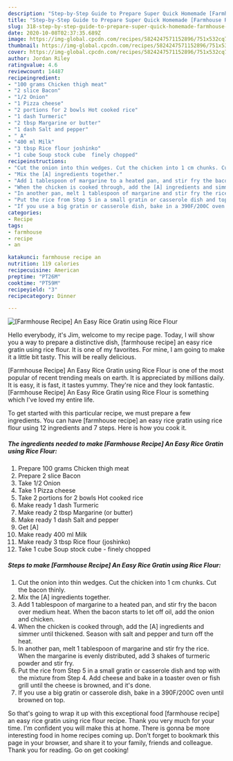```yaml
---
description: "Step-by-Step Guide to Prepare Super Quick Homemade [Farmhouse Recipe] An Easy Rice Gratin using Rice Flour"
title: "Step-by-Step Guide to Prepare Super Quick Homemade [Farmhouse Recipe] An Easy Rice Gratin using Rice Flour"
slug: 318-step-by-step-guide-to-prepare-super-quick-homemade-farmhouse-recipe-an-easy-rice-gratin-using-rice-flour
date: 2020-10-08T02:37:35.689Z
image: https://img-global.cpcdn.com/recipes/5824247571152896/751x532cq70/farmhouse-recipe-an-easy-rice-gratin-using-rice-flour-recipe-main-photo.jpg
thumbnail: https://img-global.cpcdn.com/recipes/5824247571152896/751x532cq70/farmhouse-recipe-an-easy-rice-gratin-using-rice-flour-recipe-main-photo.jpg
cover: https://img-global.cpcdn.com/recipes/5824247571152896/751x532cq70/farmhouse-recipe-an-easy-rice-gratin-using-rice-flour-recipe-main-photo.jpg
author: Jordan Riley
ratingvalue: 4.6
reviewcount: 14487
recipeingredient:
- "100 grams Chicken thigh meat"
- "2 slice Bacon"
- "1/2 Onion"
- "1 Pizza cheese"
- "2 portions for 2 bowls Hot cooked rice"
- "1 dash Turmeric"
- "2 tbsp Margarine or butter"
- "1 dash Salt and pepper"
- " A"
- "400 ml Milk"
- "3 tbsp Rice flour joshinko"
- "1 cube Soup stock cube  finely chopped"
recipeinstructions:
- "Cut the onion into thin wedges. Cut the chicken into 1 cm chunks. Cut the bacon thinly."
- "Mix the [A] ingredients together."
- "Add 1 tablespoon of margarine to a heated pan, and stir fry the bacon over medium heat. When the bacon starts to let off oil, add the onion and chicken."
- "When the chicken is cooked through, add the [A] ingredients and simmer until thickened. Season with salt and pepper and turn off the heat."
- "In another pan, melt 1 tablespoon of margarine and stir fry the rice. When the margarine is evenly distributed, add 3 shakes of turmeric powder and stir fry."
- "Put the rice from Step 5 in a small gratin or casserole dish and top with the mixture from Step 4. Add cheese and bake in a toaster oven or fish grill until the cheese is browned, and it&#39;s done."
- "If you use a big gratin or casserole dish, bake in a 390F/200C oven until browned on top."
categories:
- Recipe
tags:
- farmhouse
- recipe
- an

katakunci: farmhouse recipe an 
nutrition: 119 calories
recipecuisine: American
preptime: "PT26M"
cooktime: "PT59M"
recipeyield: "3"
recipecategory: Dinner

---
```



![[Farmhouse Recipe] An Easy Rice Gratin using Rice Flour](https://img-global.cpcdn.com/recipes/5824247571152896/751x532cq70/farmhouse-recipe-an-easy-rice-gratin-using-rice-flour-recipe-main-photo.jpg)

Hello everybody, it's Jim, welcome to my recipe page. Today, I will show you a way to prepare a distinctive dish, [farmhouse recipe] an easy rice gratin using rice flour. It is one of my favorites. For mine, I am going to make it a little bit tasty. This will be really delicious.

[Farmhouse Recipe] An Easy Rice Gratin using Rice Flour is one of the most popular of recent trending meals on earth. It is appreciated by millions daily. It is easy, it is fast, it tastes yummy. They're nice and they look fantastic. [Farmhouse Recipe] An Easy Rice Gratin using Rice Flour is something which I've loved my entire life.




To get started with this particular recipe, we must prepare a few ingredients. You can have [farmhouse recipe] an easy rice gratin using rice flour using 12 ingredients and 7 steps. Here is how you cook it.

<!--inarticleads1-->

##### The ingredients needed to make [Farmhouse Recipe] An Easy Rice Gratin using Rice Flour:

1. Prepare 100 grams Chicken thigh meat
1. Prepare 2 slice Bacon
1. Take 1/2 Onion
1. Take 1 Pizza cheese
1. Take 2 portions for 2 bowls Hot cooked rice
1. Make ready 1 dash Turmeric
1. Make ready 2 tbsp Margarine (or butter)
1. Make ready 1 dash Salt and pepper
1. Get  [A]
1. Make ready 400 ml Milk
1. Make ready 3 tbsp Rice flour (joshinko)
1. Take 1 cube Soup stock cube - finely chopped




<!--inarticleads2-->

##### Steps to make [Farmhouse Recipe] An Easy Rice Gratin using Rice Flour:

1. Cut the onion into thin wedges. Cut the chicken into 1 cm chunks. Cut the bacon thinly.
1. Mix the [A] ingredients together.
1. Add 1 tablespoon of margarine to a heated pan, and stir fry the bacon over medium heat. When the bacon starts to let off oil, add the onion and chicken.
1. When the chicken is cooked through, add the [A] ingredients and simmer until thickened. Season with salt and pepper and turn off the heat.
1. In another pan, melt 1 tablespoon of margarine and stir fry the rice. When the margarine is evenly distributed, add 3 shakes of turmeric powder and stir fry.
1. Put the rice from Step 5 in a small gratin or casserole dish and top with the mixture from Step 4. Add cheese and bake in a toaster oven or fish grill until the cheese is browned, and it&#39;s done.
1. If you use a big gratin or casserole dish, bake in a 390F/200C oven until browned on top.




So that's going to wrap it up with this exceptional food [farmhouse recipe] an easy rice gratin using rice flour recipe. Thank you very much for your time. I'm confident you will make this at home. There is gonna be more interesting food in home recipes coming up. Don't forget to bookmark this page in your browser, and share it to your family, friends and colleague. Thank you for reading. Go on get cooking!
